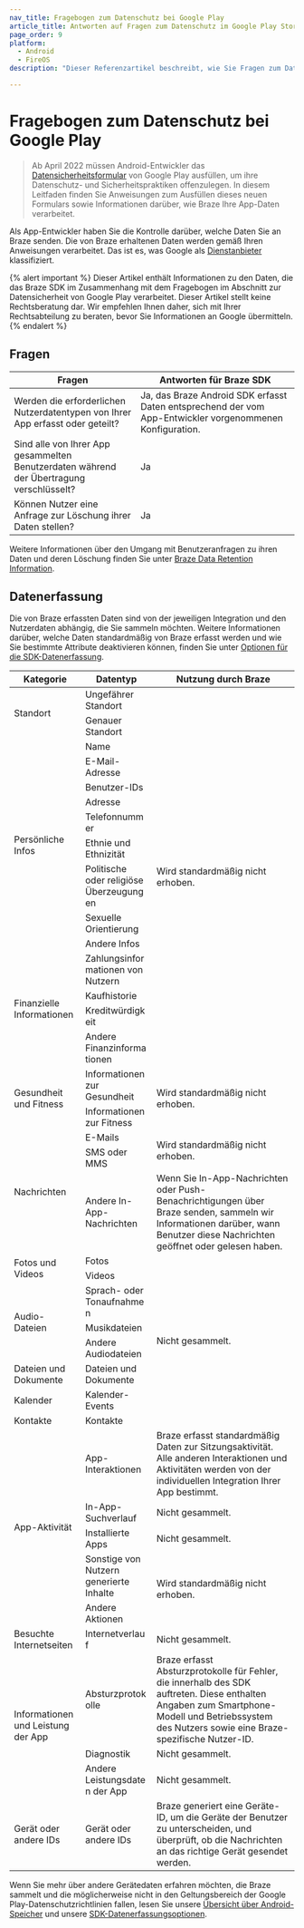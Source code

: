 ```yaml
---
nav_title: Fragebogen zum Datenschutz bei Google Play
article_title: Antworten auf Fragen zum Datenschutz im Google Play Store
page_order: 9
platform: 
  - Android
  - FireOS
description: "Dieser Referenzartikel beschreibt, wie Sie Fragen zum Datenschutz bei Google Play beantworten können."

---
```

<style>
table td {
    word-break: break-word;
}
</style>

# Fragebogen zum Datenschutz bei Google Play

> Ab April 2022 müssen Android-Entwickler das [Datensicherheitsformular](https://support.google.com/googleplay/android-developer/answer/10787469) von Google Play ausfüllen, um ihre Datenschutz- und Sicherheitspraktiken offenzulegen. In diesem Leitfaden finden Sie Anweisungen zum Ausfüllen dieses neuen Formulars sowie Informationen darüber, wie Braze Ihre App-Daten verarbeitet. 

Als App-Entwickler haben Sie die Kontrolle darüber, welche Daten Sie an Braze senden. Die von Braze erhaltenen Daten werden gemäß Ihren Anweisungen verarbeitet. Das ist es, was Google als [Dienstanbieter](https://support.google.com/googleplay/android-developer/answer/10787469?hl=en#zippy=%2Cwhat-kinds-of-activities-can-service-providers-perform) klassifiziert. 

{% alert important %}
Dieser Artikel enthält Informationen zu den Daten, die das Braze SDK im Zusammenhang mit dem Fragebogen im Abschnitt zur Datensicherheit von Google Play verarbeitet. Dieser Artikel stellt keine Rechtsberatung dar. Wir empfehlen Ihnen daher, sich mit Ihrer Rechtsabteilung zu beraten, bevor Sie Informationen an Google übermitteln.
{% endalert %}

## Fragen

|Fragen|Antworten für Braze SDK|
|---|---|
|Werden die erforderlichen Nutzerdatentypen von Ihrer App erfasst oder geteilt?|Ja, das Braze Android SDK erfasst Daten entsprechend der vom App-Entwickler vorgenommenen Konfiguration. |
|Sind alle von Ihrer App gesammelten Benutzerdaten während der Übertragung verschlüsselt?|Ja|
|Können Nutzer eine Anfrage zur Löschung ihrer Daten stellen?|Ja|

Weitere Informationen über den Umgang mit Benutzeranfragen zu ihren Daten und deren Löschung finden Sie unter [Braze Data Retention Information]({{site.baseurl}}/api/data_retention/).

## Datenerfassung

Die von Braze erfassten Daten sind von der jeweiligen Integration und den Nutzerdaten abhängig, die Sie sammeln möchten. Weitere Informationen darüber, welche Daten standardmäßig von Braze erfasst werden und wie Sie bestimmte Attribute deaktivieren können, finden Sie unter [Optionen für die SDK-Datenerfassung]({{site.baseurl}}/user_guide/data_and_analytics/user_data_collection/sdk_data_collection/#minimum-integration).

<table id="datatypes">
    <thead>
        <tr>
            <th width="25%">Kategorie</th>
            <th width="25%">Datentyp</th>
            <th width="50%">Nutzung durch Braze</th>
        </tr>
    </thead>
    <tbody>
        <tr>
            <td rowspan="2">Standort</td>
            <td>Ungefährer Standort</td>
            <td rowspan="15">Wird standardmäßig nicht erhoben.</td>
        </tr>
        <tr>
            <td>Genauer Standort</td>
        </tr>
        <tr>
            <td rowspan="9">Persönliche Infos</td>
            <td>Name</td>
        </tr>
        <tr>
            <td>E-Mail-Adresse</td>
        </tr>
        <tr>
            <td>Benutzer-IDs</td>
        </tr>
        <tr>
            <td>Adresse</td>
        </tr>
        <tr>
            <td>Telefonnummer</td>
        </tr>
        <tr>
            <td>Ethnie und Ethnizität</td>
        </tr>
        <tr>
            <td>Politische oder religiöse Überzeugungen</td>
        </tr>
        <tr>
            <td>Sexuelle Orientierung</td>
        </tr>
        <tr>
            <td>Andere Infos</td>
        </tr>
        <tr>
            <td rowspan="4">Finanzielle Informationen</td>
            <td>Zahlungsinformationen von Nutzern</td>
        </tr>
        <tr>
            <td>Kaufhistorie</td>
        </tr>
        <tr>
            <td>Kreditwürdigkeit</td>
        </tr>
        <tr>
            <td>Andere Finanzinformationen</td>      
        </tr>
        <tr>
            <td rowspan="2">Gesundheit und Fitness</td>
            <td>Informationen zur Gesundheit</td>
            <td rowspan="2">Wird standardmäßig nicht erhoben.</td>
        </tr>
        <tr>
            <td>Informationen zur Fitness</td>     
        </tr>
        <tr>
            <td rowspan="3">Nachrichten</td>
            <td>E-Mails</td>
            <td rowspan="2">Wird standardmäßig nicht erhoben.</td>
        </tr>
        <tr>
            <td>SMS oder MMS</td>          
        </tr>
        <tr>
            <td>Andere In-App-Nachrichten</td>
            <td>Wenn Sie In-App-Nachrichten oder Push-Benachrichtigungen über Braze senden, sammeln wir Informationen darüber, wann Benutzer diese Nachrichten geöffnet oder gelesen haben.</td>
        </tr>
        <tr>
            <td rowspan="2">Fotos und Videos</td>
            <td>Fotos</td>
            <td rowspan="8">Nicht gesammelt.</td>
        </tr>
        <tr>
            <td>Videos</td>
        </tr>
        <tr>
            <td rowspan="3">Audio-Dateien</td>
            <td>Sprach- oder Tonaufnahmen</td>
        </tr>        
        <tr>
            <td>Musikdateien</td>
        </tr>
        <tr>
            <td>Andere Audiodateien</td>
        </tr>
        <tr>
            <td>Dateien und Dokumente</td>
            <td>Dateien und Dokumente</td>
        </tr>
        <tr>
            <td>Kalender</td>
            <td>Kalender-Events</td>
        </tr>
        <tr>
            <td>Kontakte</td>
            <td>Kontakte</td>
        </tr>
        <tr>
            <td rowspan="5">App-Aktivität</td>
            <td>App-Interaktionen</td>
            <td>Braze erfasst standardmäßig Daten zur Sitzungsaktivität. Alle anderen Interaktionen und Aktivitäten werden von der individuellen Integration Ihrer App bestimmt.</td>
        </tr>
        <tr>
            <td>In-App-Suchverlauf</td>
            <td>Nicht gesammelt.</td>            
        </tr>
        <tr>
            <td>Installierte Apps</td>
            <td>Nicht gesammelt.</td>            
        </tr>
        <tr>
            <td>Sonstige von Nutzern generierte Inhalte</td>
            <td rowspan="2">Wird standardmäßig nicht erhoben.</td>            
        </tr>
        <tr>
            <td>Andere Aktionen</td>
        </tr>
        <tr>
            <td>Besuchte Internetseiten</td>
            <td>Internetverlauf</td>
            <td>Nicht gesammelt.</td>
        </tr>
        <tr>
            <td rowspan="3">Informationen und Leistung der App</td>
            <td>Absturzprotokolle</td>
            <td>Braze erfasst Absturzprotokolle für Fehler, die innerhalb des SDK auftreten. Diese enthalten Angaben zum Smartphone-Modell und Betriebssystem des Nutzers sowie eine Braze-spezifische Nutzer-ID.</td>
        </tr>
        <tr>
            <td>Diagnostik</td>
            <td>Nicht gesammelt.</td>            
        </tr>
        <tr>
            <td>Andere Leistungsdaten der App</td>
            <td>Nicht gesammelt.</td>
        </tr>
        <tr>
            <td>Gerät oder andere IDs</td>
            <td>Gerät oder andere IDs</td>
            <td>Braze generiert eine Geräte-ID, um die Geräte der Benutzer zu unterscheiden, und überprüft, ob die Nachrichten an das richtige Gerät gesendet werden.</td>
        </tr>
    </tbody>
</table>

Wenn Sie mehr über andere Gerätedaten erfahren möchten, die Braze sammelt und die möglicherweise nicht in den Geltungsbereich der Google Play-Datenschutzrichtlinien fallen, lesen Sie unsere [Übersicht über Android-Speicher]({{site.baseurl}}/developer_guide/platform_integration_guides/android/storage) und unsere [SDK-Datenerfassungsoptionen]({{site.baseurl}}/user_guide/data_and_analytics/user_data_collection/sdk_data_collection/#minimum-integration).

